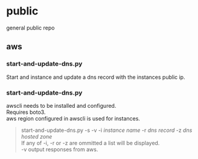# public
general public repo

## aws
### start-and-update-dns.py
Start and instance and update a dns record with the instances public ip.

### start-and-update-dns.py
awscli needs to be installed and configured.  
Requires boto3.  
aws region configured in awscli is used for instances.  
> start-and-update-dns.py -s -v -i *instance name* -r *dns record* -z *dns hosted zone*  
If any of -i, -r or -z are ommitted a list will be displayed.  
-v output responses from aws.